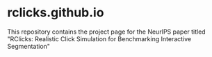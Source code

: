 # rclicks.github.io
This repository contains the project page for the NeurIPS paper titled "RClicks: Realistic Click Simulation for Benchmarking Interactive Segmentation"
